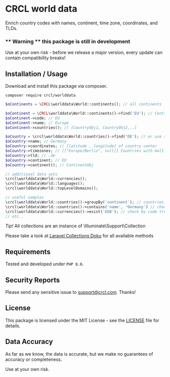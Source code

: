CRCL world data
=========

Enrich country codes with names, continent, time zone, coordinates, and TLDs.

### ** Warning ** this package is still in development
Use at your own risk - before we release a major version, every update can contain compatibility breaks!


Installation / Usage
--------------------

Download and install this package via composer.

`composer require crcl/worlddata`

```php
$oContinents = \CRCL\worlddata\World::continents(); // all continents

$oContinent = \CRCL\worlddata\World::continents()->find('EU'); // Continent instance
$oContinent->code; // EU
$oContinent->name; // Europe
$oContinent->countries(); // [CountryObj1, CountryObj2,..]

$oCountry = \crcl\worlddata\World::countries()->find('DE'); // or use shortcut ::countries('DE')
$oCountry->name; // Germany
$oCountry->coordinates; // [latitude , longitude] of country center
$oCountry->timezones; // [["Europe/Berlin", null]] Countries with multiple time-zones are represented by an array of time-zone name and time-zone longitude pairs.
$oCountry->tld; // .de
$oCountry->continent; // EU
$oCountry->continent(); // ContinentObj

// additional data sets
\crcl\worlddata\World::currencies();
\crcl\worlddata\World::languages();
\crcl\worlddata\World::topLevelDomains();

// useful samples
\crcl\worlddata\World::countries()->groupBy('continent'); // countries grouped by continents
\crcl\worlddata\World::countries()->contains('name', 'Germany') // check by any property
\crcl\worlddata\World::currencies()->exist('USD'); // check by code true
// etc..
```
*Tip!* All collections are an instance of \Illuminate\Support\Collection

Please take a look at [Laravel Collections Doku](https://laravel.com/docs/8.x/collections#available-methods) for all available methods

Requirements
------------

Tested and developed under `PHP 8.0`.

Security Reports
----------------

Please send any sensitive issue to [support@crcl.com](mailto:support@crcl.com). Thanks!

License
-------

This package is licensed under the MIT License - see the [LICENSE](LICENSE) file for details.

Data Accuracy
-------------

As far as we know, the data is accurate, but we make no guarantees of accuracy or completeness.

Use at your own risk.
